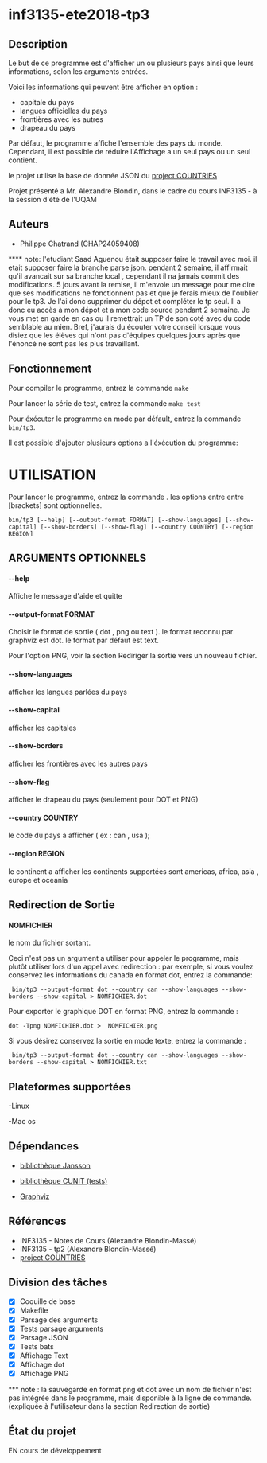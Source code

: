 # inf3135-ete2018-tp3


## Description

Le but de ce programme est d'afficher un ou plusieurs pays ainsi que leurs informations, selon les arguments entrées.

Voici les informations qui peuvent être afficher en option :

 - capitale du pays
 - langues officielles du pays
 - frontières avec les autres
 - drapeau du pays
 
Par défaut, le programme affiche l'ensemble des pays du monde. Cependant, il est possible de réduire l'Affichage a un seul pays ou un seul contient.

le projet utilise la base de donnée JSON du [project COUNTRIES](https://github.com/mledoze/countries)

Projet présenté a Mr. Alexandre Blondin, dans le cadre du cours INF3135 - à la session
d'été de l'UQAM

## Auteurs

- Philippe Chatrand (CHAP24059408)

**** note: l'etudiant Saad Aguenou était supposer faire le travail avec moi. il etait supposer faire la branche parse json. pendant 2 semaine, il affirmait qu'il avancait sur sa branche local
, cependant il na jamais commit des modifications. 5 jours avant la remise, il m'envoie un message pour me dire que ses modifications ne fonctionnent pas et que je ferais mieux de l'oublier pour le tp3. Je l'ai donc
supprimer du dépot et compléter le tp seul. Il a donc eu accès à mon dépot et a mon code source pendant 2 semaine. Je vous met en garde en cas ou il remettrait un TP de son coté avec du code semblable au mien.
Bref, j'aurais du écouter votre conseil lorsque vous disiez que les élèves qui n'ont pas d'équipes quelques jours après que l'énoncé ne sont pas les plus travaillant.



## Fonctionnement




Pour compiler le programme, entrez la commande `make`

Pour lancer la série de test, entrez la commande `make test`

Pour éxécuter le programme en mode par défault, entrez la commande `bin/tp3`.

Il est possible d'ajouter plusieurs options a l'éxécution du programme:

# UTILISATION

Pour lancer le programme, entrez la commande . les options entre entre [brackets] sont optionnelles.

  `bin/tp3 [--help] [--output-format FORMAT] [--show-languages] [--show-capital] [--show-borders] [--show-flag] [--country COUNTRY] [--region REGION]`

## ARGUMENTS OPTIONNELS

####  --help                 

Affiche le message d'aide et quitte 

#### --output-format FORMAT    

Choisir le format de sortie ( dot , png ou text ). le format reconnu par graphviz est dot. le format par défaut est text.

Pour l'option PNG, voir la section Rediriger la sortie vers un nouveau fichier.
                          
                             

#### --show-languages     
  
  afficher les langues parlées du pays
  
#### --show-capital                 

afficher les capitales
  
#### --show-borders            

afficher les frontières avec les autres pays
  
#### --show-flag                

afficher le drapeau du pays (seulement pour DOT et PNG)
                             
#### --country COUNTRY         

le code du pays a afficher ( ex : can , usa );
  
#### --region REGION           

le continent a afficher les continents supportées sont 
americas, africa, asia , europe et oceania

		 

## Redirection de Sortie

#### NOMFICHIER 
le nom du fichier sortant. 

 Ceci n'est pas un argument a utiliser pour appeler le programme,
mais plutôt utiliser lors d'un appel avec redirection :
par exemple, si vous voulez conservez les informations du canada en format dot, entrez la commande:


` bin/tp3 --output-format dot --country can --show-languages --show-borders --show-capital > NOMFICHIER.dot`

Pour exporter le graphique DOT en format PNG, entrez la commande :

` dot -Tpng NOMFICHIER.dot >  NOMFICHIER.png `

Si vous désirez conservez la sortie en mode texte, entrez la commande :

` bin/tp3 --output-format dot --country can --show-languages --show-borders --show-capital > NOMFICHIER.txt`



## Plateformes supportées

-Linux

-Mac os


## Dépendances

- [bibliothèque Jansson](http://www.digip.org/jansson/)

- [bibliothèque CUNIT (tests)](http://cunit.sourceforge.net/)

- [Graphviz](https://graphviz.gitlab.io/)


## Références

- INF3135 - Notes de Cours (Alexandre Blondin-Massé)
- INF3135 - tp2 (Alexandre Blondin-Massé)
- [project COUNTRIES](https://github.com/mledoze/countries)

## Division des tâches


- [x] Coquille de base 
- [x] Makefile
- [x] Parsage des arguments 
- [x] Tests parsage arguments 
- [x] Parsage JSON 
- [x] Tests bats 
- [x] Affichage Text
- [x] Affichage dot
- [x] Affichage PNG 

*** note : la sauvegarde en format png et dot avec un nom de fichier n'est pas intégrée dans le programme, mais disponible à la ligne de commande. (expliquée à l'utilisateur dans la section Redirection de sortie)


 

## État du projet

EN cours de développement


